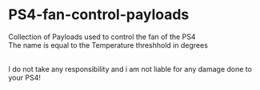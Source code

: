 # PS4-fan-control-payloads
Collection of Payloads used to control the fan of the PS4</br>
The name is equal to the Temperature threshhold in degrees</br></br>

I do not take any responsibility and i am not liable for any damage done to your PS4!

